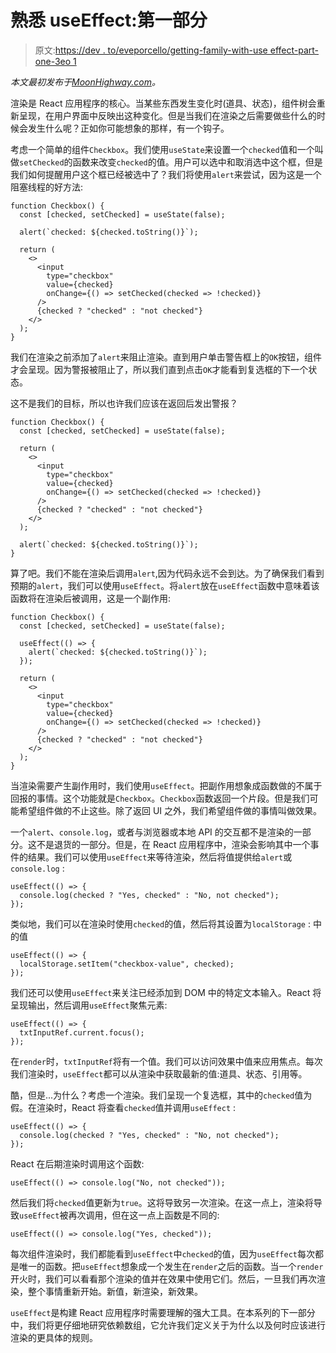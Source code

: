 # 熟悉 useEffect:第一部分

> 原文:[https://dev . to/eveporcello/getting-family-with-use effect-part-one-3eo 1](https://dev.to/eveporcello/getting-familiar-with-useeffect-part-one-3eo1)

*本文最初发布于[MoonHighway.com](https://moonhighway.com/use-effect-part-one)。*

渲染是 React 应用程序的核心。当某些东西发生变化时(道具、状态)，组件树会重新呈现，在用户界面中反映出这种变化。但是当我们在渲染之后需要做些什么的时候会发生什么呢？正如你可能想象的那样，有一个钩子。

考虑一个简单的组件`Checkbox`。我们使用`useState`来设置一个`checked`值和一个叫做`setChecked`的函数来改变`checked`的值。用户可以选中和取消选中这个框，但是我们如何提醒用户这个框已经被选中了？我们将使用`alert`来尝试，因为这是一个阻塞线程的好方法:

```
function Checkbox() {
  const [checked, setChecked] = useState(false);

  alert(`checked: ${checked.toString()}`);

  return (
    <>
      <input
        type="checkbox"
        value={checked}
        onChange={() => setChecked(checked => !checked)}
      />
      {checked ? "checked" : "not checked"}
    </>
  );
} 
```

我们在渲染之前添加了`alert`来阻止渲染。直到用户单击警告框上的`OK`按钮，组件才会呈现。因为警报被阻止了，所以我们直到点击`OK`才能看到复选框的下一个状态。

这不是我们的目标，所以也许我们应该在返回后发出警报？

```
function Checkbox() {
  const [checked, setChecked] = useState(false);

  return (
    <>
      <input
        type="checkbox"
        value={checked}
        onChange={() => setChecked(checked => !checked)}
      />
      {checked ? "checked" : "not checked"}
    </>
  );

  alert(`checked: ${checked.toString()}`);
} 
```

算了吧。我们不能在渲染后调用`alert`,因为代码永远不会到达。为了确保我们看到预期的`alert`，我们可以使用`useEffect`。将`alert`放在`useEffect`函数中意味着该函数将在渲染后被调用，这是一个副作用:

```
function Checkbox() {
  const [checked, setChecked] = useState(false);

  useEffect(() => {
    alert(`checked: ${checked.toString()}`);
  });

  return (
    <>
      <input
        type="checkbox"
        value={checked}
        onChange={() => setChecked(checked => !checked)}
      />
      {checked ? "checked" : "not checked"}
    </>
  );
} 
```

当渲染需要产生副作用时，我们使用`useEffect`。把副作用想象成函数做的不属于回报的事情。这个功能就是`Checkbox`。`Checkbox`函数返回一个片段。但是我们可能希望组件做的不止这些。除了返回 UI 之外，我们希望组件做的事情叫做效果。

一个`alert`、`console.log`，或者与浏览器或本地 API 的交互都不是渲染的一部分。这不是退货的一部分。但是，在 React 应用程序中，渲染会影响其中一个事件的结果。我们可以使用`useEffect`来等待渲染，然后将值提供给`alert`或`console.log` :

```
useEffect(() => {
  console.log(checked ? "Yes, checked" : "No, not checked");
}); 
```

类似地，我们可以在渲染时使用`checked`的值，然后将其设置为`localStorage` :
中的值

```
useEffect(() => {
  localStorage.setItem("checkbox-value", checked);
}); 
```

我们还可以使用`useEffect`来关注已经添加到 DOM 中的特定文本输入。React 将呈现输出，然后调用`useEffect`聚焦元素:

```
useEffect(() => {
  txtInputRef.current.focus();
}); 
```

在`render`时，`txtInputRef`将有一个值。我们可以访问效果中值来应用焦点。每次我们渲染时，`useEffect`都可以从渲染中获取最新的值:道具、状态、引用等。

酷，但是...为什么？考虑一个渲染。我们呈现一个复选框，其中的`checked`值为假。在渲染时，React 将查看`checked`值并调用`useEffect` :

```
useEffect(() => {
  console.log(checked ? "Yes, checked" : "No, not checked");
}); 
```

React 在后期渲染时调用这个函数:

```
useEffect(() => console.log("No, not checked")); 
```

然后我们将`checked`值更新为`true`。这将导致另一次渲染。在这一点上，渲染将导致`useEffect`被再次调用，但在这一点上函数是不同的:

```
useEffect(() => console.log("Yes, checked")); 
```

每次组件渲染时，我们都能看到`useEffect`中`checked`的值，因为`useEffect`每次都是唯一的函数。把`useEffect`想象成一个发生在`render`之后的函数。当一个`render`开火时，我们可以看看那个渲染的值并在效果中使用它们。然后，一旦我们再次渲染，整个事情重新开始。新值，新渲染，新效果。

`useEffect`是构建 React 应用程序时需要理解的强大工具。在本系列的下一部分中，我们将更仔细地研究依赖数组，它允许我们定义关于为什么以及何时应该进行渲染的更具体的规则。